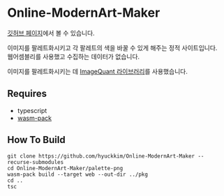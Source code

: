 # Online-ModernArt-Maker

[깃허브 페이지](https://hyuckkim.github.io/Online-ModernArt-Maker)에서 볼 수 있습니다.

이미지를 팔레트화시키고 각 팔레트의 색을 바꿀 수 있게 해주는 정적 사이트입니다.  
웹어셈블리를 사용했고 수집하는 데이터가 없습니다.

이미지를 팔레트화시키는 데 [ImageQuant 라이브러리](https://docs.rs/crate/imagequant)를 사용했습니다.  

## Requires
- typescript
- [wasm-pack](https://rustwasm.github.io/wasm-pack/installer/)
## How To Build
```
git clone https://github.com/hyuckkim/Online-ModernArt-Maker --recurse-submodules
cd Online-ModernArt-Maker/palette-png
wasm-pack build --target web --out-dir ../pkg
cd ..
tsc
```
